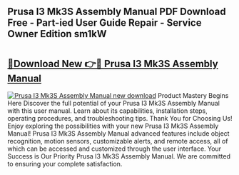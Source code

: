 ## Prusa I3 Mk3S Assembly Manual PDF Download Free - Part-ied User Guide Repair - Service Owner Edition sm1kW

# <h2><a href="http://cf18747.oget.top/?id=Prusa+I3+Mk3S+Assembly+Manual">🔗Download New 👉🔴 Prusa I3 Mk3S Assembly Manual</a></h2>

[![Prusa I3 Mk3S Assembly Manual new download](https://i.imgur.com/5g1atiW.png)](http://cf18747.oget.top/?id=Prusa+I3+Mk3S+Assembly+Manual)
Product Mastery Begins Here Discover the full potential of your Prusa I3 Mk3S Assembly Manual with this user manual. Learn about its capabilities, installation steps, operating procedures, and troubleshooting tips. Thank You for Choosing Us! Enjoy exploring the possibilities with your new Prusa I3 Mk3S Assembly Manual! Prusa I3 Mk3S Assembly Manual advanced features include object recognition, motion sensors, customizable alerts, and remote access, all of which can be accessed and customized through the user interface. Your Success is Our Priority Prusa I3 Mk3S Assembly Manual. We are committed to ensuring your complete satisfaction.
